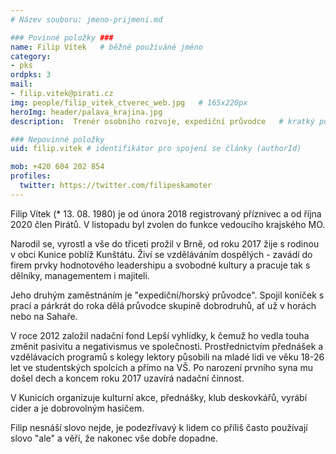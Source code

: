 ```yaml
---
# Název souboru: jmeno-prijmeni.md

### Povinné položky ###
name: Filip Vítek  	# běžně používáné jméno
category:  
- pks
ordpks: 3
mail:
- filip.vitek@pirati.cz
img: people/filip_vitek_ctverec_web.jpg   # 165x220px
heroImg: header/palava_krajina.jpg
description:  Trenér osobního rozvoje, expediční průvodce	# kratký popis, max 160 znaků

### Nepovinné položky
uid: filip.vitek # identifikátor pro spojení se články (authorId)

mob: +420 604 202 854
profiles:
  twitter: https://twitter.com/filipeskamoter
---
```



Filip Vítek (* 13. 08. 1980) je od února 2018 registrovaný příznivec a od října 2020 člen Pirátů. V listopadu byl zvolen do funkce vedoucího krajského MO.

Narodil se, vyrostl a vše do třiceti prožil v Brně, od roku 2017 žije s rodinou v obci Kunice poblíž Kunštátu. Živí se vzděláváním dospělých - zavádí do firem prvky hodnotového leadershipu a svobodné kultury a pracuje tak s dělníky, managementem i majiteli.

Jeho druhým zaměstnáním je "expediční/horský průvodce". Spojil koníček s prací a párkrát do roka dělá průvodce skupině dobrodruhů, ať už v horách nebo na Sahaře.

V roce 2012 založil nadační fond Lepší vyhlídky, k čemuž ho vedla touha změnit pasivitu a negativismus ve společnosti. Prostřednictvím přednášek a vzdělávacích programů s kolegy lektory působili na mladé lidi ve věku 18-26 let ve studentských spolcích a přímo na VŠ. Po narození prvního syna mu došel dech a koncem roku 2017 uzavírá nadační činnost.

V Kunicích organizuje kulturní akce, přednášky, klub deskovkářů, vyrábí cider a je dobrovolným hasičem.

Filip nesnáší slovo nejde, je podezřívavý k lidem co příliš často používají slovo "ale" a věří, že nakonec vše dobře dopadne.

